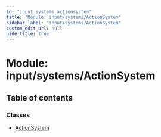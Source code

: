 ```yaml
---
id: "input_systems_actionsystem"
title: "Module: input/systems/ActionSystem"
sidebar_label: "input/systems/ActionSystem"
custom_edit_url: null
hide_title: true
---
```


# Module: input/systems/ActionSystem

## Table of contents

### Classes

- [ActionSystem](../classes/input_systems_actionsystem.actionsystem.md)
